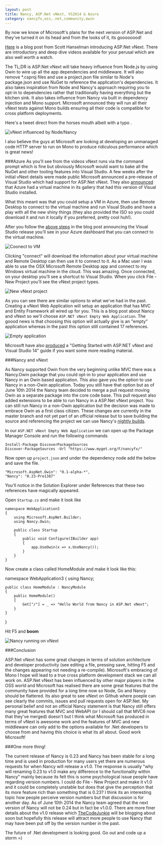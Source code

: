 ```yaml
---
layout: post
title: Nancy, ASP.Net vNext, VS2014 & Azure
category: nancyfx,oss,.net,community,owin
---
```

By now we know of Microsoft's plans for the next version of ASP.Net and they've turned it on its head and from the looks of it, its goooooood!

[Here][1] is a blog post from Scott Hanselman introducing ASP.Net vNext. There are introductory and deep dive videos available for your perusal which are also well worth a watch.

The TL;DR is ASP.Net vNext will take heavy influence from Node.js by using Owin to wire up all the app dependencies and middleware.  It will also remove *.csproj files and use a project.json file similar to Node's package.json and use NuGet to reference the application's dependencies.  It also takes inspiration from Node and Nancy's approach requiring you to opt-in to dependencies rather that traditionally having everything but the kitchen sink.  It also takes influence from Nancy via built in dependency injection and Mono support.  Microsoft announced they will run all their vNext tests against Mono builds ensuring all their code is compatible for cross platform deployments.

Here's a tweet direct from the horses mouth albeit with a typo .

![vNext influenced by Node/Nancy][2]

<!--excerpt-->

I also believe the guys at Microsoft are looking at developing an unmanaged code HTTP server to run on Mono to produce ridiculous performance which is great news!

###Azure
As you'll see from the videos vNext runs via the command prompt which is fine but obviously Microsoft would want to bake all the NuGet and other tooling features into Visual Studio.  A few weeks after the initial vNext details were made public Microsoft announced a pre-release of Visual Studio which had support for ASP.Net vNext.  They also [announced][3] that Azure had a virtual machine in its gallery that had this version of Visual Studio installed.

What this meant was that you could setup a VM in Azure, then use Remote Desktop to connect to the virtual machine and run Visual Studio and have a play with all the new shiny things (they also provided the ISO so you could download it and run it locally if you preferred, pretty cool huh!).

After you follow the [above steps][3] in the blog post announcing the Visual Studio release you'll see in your Azure dashboard that you can connect to the virtual machine. 

![Coonect to VM][4]

Clicking "connect" will download the information about your virtual machine and Remote Desktop can then use it to connect to it.  As a Mac user I was able to use the OSX Microsoft Remote Desktop app and connect to my Windows virtual machine in the cloud.  This was amazing.  Once connected, on your desktop you'll see a shortcut to Visual Studio.  When you click File - New Project you'll see the vNext project types.

![New vNext project][5]

As you can see there are similar options to what we've had in the past.  Creating a vNext Web Application will setup an application that has MVC and Entity Framework all wired up for you.  This is a blog post about Nancy and vNext so we'll choose `ASP.NET vNext Empty Web Application`.  The goood news is that choosing this option will actually give is an "empty" application whereas in the past this option still contained 17 references.

![Empty application][6]

Microsoft have also [produced][8] a "Getting Started with ASP.NET vNext and Visual Studio 14" guide if you want some more reading material.

###Nancy and vNext

As Nancy supported Owin from the very beginning unlike MVC there was a Nancy.Owin package that you could opt-in to your application and use Nancy in an Owin based application.  This also gave you the option to use Nancy in a non-Owin application.  Today you still have that option but as of June 10th 2014 the Nancy team decided to merge a pull request moving Owin as a separate package into the core code base.  This pull request also added extensions to be able to run Nancy in a ASP.Net vNext project.  You can still run Nancy in a non-Owin application but the decision was made to embrace Owin as a first class citizen.  These changes are currently in the master branch and not yet part of an official release but to save building the source and referencing the project we can use Nancy's [nightly builds][10]. 

In our `ASP.NET vNext Empty Web Application` we can open up the Package Manager Console and run the following commands

    Install-Package DiscoverPackageSources
    Discover-PackageSources -Url "https://www.myget.org/F/nancyfx/"
    
Now open up `project.json` and under the dependency node add the below and save the file.

    "Microsoft.AspNet.Owin": "0.1-alpha-*",
    "Nancy": "0.23-Pre1387"
    
You'll notice in the Solution Explorer under References that these two references have magically appeared.

Open `Startup.cs` and make it look like
    
    namespace WebApplication3
    {
        using Microsoft.AspNet.Builder;
        using Nancy.Owin;
        
        public class Startup
        {
            public void Configure(IBuilder app)
            {
                app.UseOwin(x => x.UseNancy());
            }
        }
    }

Now create a class called HomeModule and make it look like this:

namespace WebApplication3
{
    using Nancy;
    
    public class HomeModule : NancyModule
    {
	    public HomeModule()
	    {
            Get["/"] = _ => "Hello World from Nancy in ASP.Net vNext";
	    }
    }
}

Hit F5 and ****boom****

![Nancy running on vNext][7]

###Conclusion

ASP.Net vNext has some great changes in terms of solution architecture and developer productivity (see editing a file, pressing save, hitting F5 and the changes appearing not needing a re-compile).  Microsoft's embracing of Mono I hope will lead to a true cross platform development stack we can all work on.  ASP.Net vNext has been influenced by other major players in the OSS world and Microsoft has realised there are some great features that the community have provided for a long time now so Node, Go and Nancy should be flattered.  Its also great to see vNext on Github where poeple can see clearly the commits, issues and pull requests open for ASP.Net.  My personal belief and not an official Nancy statement is that Nancy still offers many great features that MVC and WebAPI (or I should call that MVC6 now that they've merged) doesn't but I think what Microsoft has produced in terms of vNext is awesome work and the features of MVC and new middleware can only add to the options available for .Net developers to choose from and having this choice is what its all about.  Good work Microsoft!

###One more thing!

The current release of Nancy is 0.23 and Nancy has been stable for a long time and is used in production for many users yet there are numerous requests for when Nancy will release a v1.0.  The response is usually "why will renaming 0.23 to v1.0 make any difference to the functionality within Nancy" mainly because its felt this is some psychological issue people have regarding version numbers.  I could do File - New Project and make it v1.0 and it could be completely unstable but does that give the perception that its more feature rich than something that is 0.23?  I think its an interesting topic how people perceive version  numbers but that discussion is for another day.  As of June 10th 2014 the Nancy team agreed that the next version of Nancy will not be 0.24 but in fact be v1.0.0.  There are more finer details about the v1.0 release which [TheCodeJunkie][9] will be blogging about soon but hopefully this release will attract more people to use Nancy that may have been put off by the version number in the past.

The future of .Net development is looking good. Go out and code up a storm =)

  [1]: http://www.hanselman.com/blog/IntroducingASPNETVNext.aspx
  [2]: http://i.imgur.com/XMmMDce.png
  [3]: http://blogs.msdn.com/b/visualstudioalm/archive/2014/06/04/visual-studio-14-ctp-now-available-in-the-virtual-machine-azure-gallery.aspx
  [4]: http://i.imgur.com/R6QFSjY.png
  [5]: http://i.imgur.com/9hINknn.png
  [6]: http://i.imgur.com/Npw77Ar.png
  [7]: http://i.imgur.com/dkf2HF0.png
  [8]: http://www.asp.net/vnext/overview/aspnet-vnext/getting-started-with-aspnet-vnext-and-visual-studio
  [9]: http://twitter.com/thecodejunkie
  [10]: https://www.myget.org/F/nancyfx/